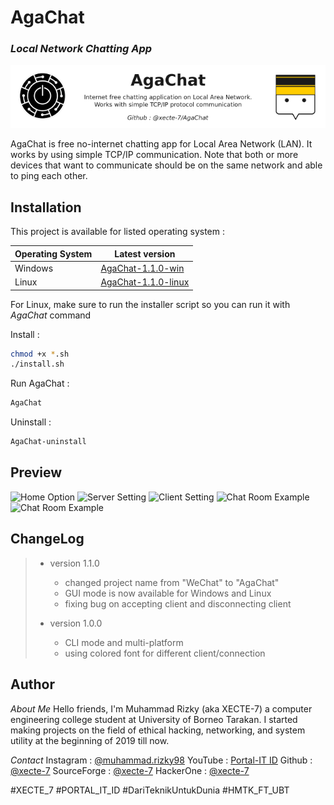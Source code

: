 # AgaChat
### _Local Network Chatting App_

<p align="center" width="100%">
  <a href="https://github.com/xecte-7/AgaChat/releases"><img src="./documentation/version-1.1.0/banner.png" alt="AgaChat">
  </a>
</p>

AgaChat is free no-internet chatting app for Local Area Network (LAN). It works by using simple TCP/IP communication. Note that both or more devices that want to communicate should be on the same network and able to ping each other.

## Installation

This project is available for listed operating system :

| Operating System | Latest version |
| ---------------- | -------------- |
| Windows | [AgaChat-1.1.0-win](https://github.com/xecte-7/AgaChat/releases/download/version-1.1.0/AgaChat-1.1.0-win.zip) |
| Linux | [AgaChat-1.1.0-linux](https://github.com/xecte-7/AgaChat/releases/download/version-1.1.0/AgaChat-1.1.0-linux.zip) |

For Linux, make sure to run the installer script so you can run it with *AgaChat* command

Install :
```sh
chmod +x *.sh
./install.sh
```
Run AgaChat :
```sh
AgaChat
```
Uninstall :
```sh
AgaChat-uninstall
```


## Preview

![Home Option]("./documentation/version-1.1.0/page_Home.png" "Home Option")
![Server Setting]("./documentation/version-1.1.0/page_ServerSetting.png" "Server Setting")
![Client Setting]("./documentation/version-1.1.0/page_ClientSetting.png" "Client Setting")
![Chat Room Example]("./documentation/version-1.1.0/page_ChatRoom1.png" "Chat Room Example")
![Chat Room Example]("./documentation/version-1.1.0/page_ChatRoom2.png" "Chat Room Example")

## ChangeLog

> - version 1.1.0
>   - changed project name from "WeChat" to "AgaChat"
>   - GUI mode is now available for Windows and Linux
>   - fixing bug on accepting client and disconnecting client
> 
> - version 1.0.0
>   - CLI mode and multi-platform
>   - using colored font for different client/connection

## Author

*About Me*
Hello friends, I'm Muhammad Rizky (aka XECTE-7) a computer engineering college student at University of Borneo Tarakan. I started making projects on the field of ethical hacking, networking, and system utility at the beginning of 2019 till now.

*Contact*
Instagram : [@muhammad.rizky98](https://www.instagram.com/muhammad.rizky98)
YouTube : [Portal-IT ID](https://github.com/@portal_it_id)
Github : [@xecte-7](https://github.com/xecte-7)
SourceForge : [@xecte-7](https://sourceforge.net/u/xecte-7)
HackerOne : [@xecte-7](https://hackerone.com/xecte-7)

#XECTE_7 #PORTAL_IT_ID #DariTeknikUntukDunia #HMTK_FT_UBT